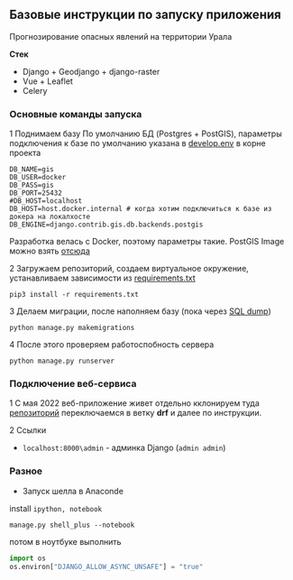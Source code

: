 ## Базовые инструкции по запуску приложения 
Прогнозирование опасных явлений на территории Урала

**Стек**

* Django + Geodjango + django-raster
* Vue + Leaflet
* Celery 

### Основные команды запуска

1 Поднимаем базу
По умолчанию БД (Postgres + PostGIS), параметры подключения к базе 
по умолчанию  указана в [develop.env](./develop.env) в корне проекта 
```.env
DB_NAME=gis
DB_USER=docker
DB_PASS=gis
DB_PORT=25432
#DB_HOST=localhost
DB_HOST=host.docker.internal # когда хотим подключиться к базе из докера на локалхосте
DB_ENGINE=django.contrib.gis.db.backends.postgis

```

Разработка велась c Docker, поэтому параметры такие. PostGIS Image можно взять [отсюда](https://hub.docker.com/r/kartoza/postgis/)

2 Загружаем репозиторий, создаем виртуальное окружение, устанавливаем зависимости из [requirements.txt](./requirements.txt)
```
pip3 install -r requirements.txt
```

3 Делаем миграции, после наполняем базу (пока через [SQL dump](https://drive.google.com/file/d/1zBTXPiScYeq4Q1uIE6uJ0jsA426bhtF3/view?usp=sharing))
```
python manage.py makemigrations
```

4 После этого проверяем работоспобность сервера
```
python manage.py runserver
```

### Подключение веб-сервиса

1 C мая 2022 веб-приложение живет отдельно кклонируем туда [репозиторий](https://github.com/andrewGIS/forecast-web-app) переключаемся в ветку **drf** и далее по инструкции.

2 Ссылки 
* `localhost:8000\admin` - админка Django (`admin admin`)

### Разное
* Запуск шелла в Anaconde

install `ipython, notebook`
```shell
manage.py shell_plus --notebook
```

потом в ноутбуке выполнить 
```python
import os
os.environ["DJANGO_ALLOW_ASYNC_UNSAFE"] = "true"
```